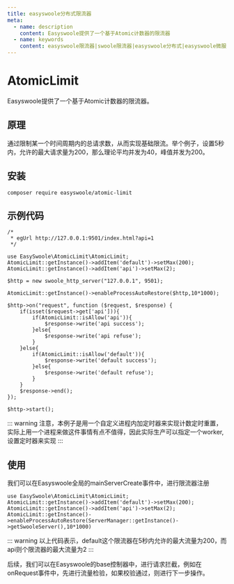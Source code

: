 ```yaml
---
title: easyswoole分布式限流器
meta:
  - name: description
    content: Easyswoole提供了一个基于Atomic计数器的限流器
  - name: keywords
    content: easyswoole限流器|swoole限流器|easyswoole分布式|easyswoole微服务
---
```


# AtomicLimit

Easyswoole提供了一个基于Atomic计数器的限流器。

## 原理

通过限制某一个时间周期内的总请求数，从而实现基础限流。举个例子，设置5秒内，允许的最大请求量为200，那么理论平均并发为40，峰值并发为200。

## 安装

```
composer require easyswoole/atomic-limit
```

## 示例代码
```
/*
 * egUrl http://127.0.0.1:9501/index.html?api=1
 */

use EasySwoole\AtomicLimit\AtomicLimit;
AtomicLimit::getInstance()->addItem('default')->setMax(200);
AtomicLimit::getInstance()->addItem('api')->setMax(2);

$http = new swoole_http_server("127.0.0.1", 9501);

AtomicLimit::getInstance()->enableProcessAutoRestore($http,10*1000);

$http->on("request", function ($request, $response) {
    if(isset($request->get['api'])){
        if(AtomicLimit::isAllow('api')){
            $response->write('api success');
        }else{
            $response->write('api refuse');
        }
    }else{
        if(AtomicLimit::isAllow('default')){
            $response->write('default success');
        }else{
            $response->write('default refuse');
        }
    }
    $response->end();
});

$http->start();
```


::: warning 
 注意，本例子是用一个自定义进程内加定时器来实现计数定时重置，实际上用一个进程来做这件事情有点不值得，因此实际生产可以指定一个worker,设置定时器来实现
:::


## 使用
我们可以在Easyswoole全局的mainServerCreate事件中，进行限流器注册

```
use EasySwoole\AtomicLimit\AtomicLimit;
AtomicLimit::getInstance()->addItem('default')->setMax(200);
AtomicLimit::getInstance()->addItem('api')->setMax(2);
AtomicLimit::getInstance()->enableProcessAutoRestore(ServerManager::getInstance()->getSwooleServer(),10*1000)
```


::: warning 
 以上代码表示，default这个限流器在5秒内允许的最大流量为200，而api则个限流器的最大流量为2
:::

后续，我们可以在Easyswoole的base控制器中，进行请求拦截，例如在onRequest事件中，先进行流量检验，如果校验通过，则进行下一步操作。
